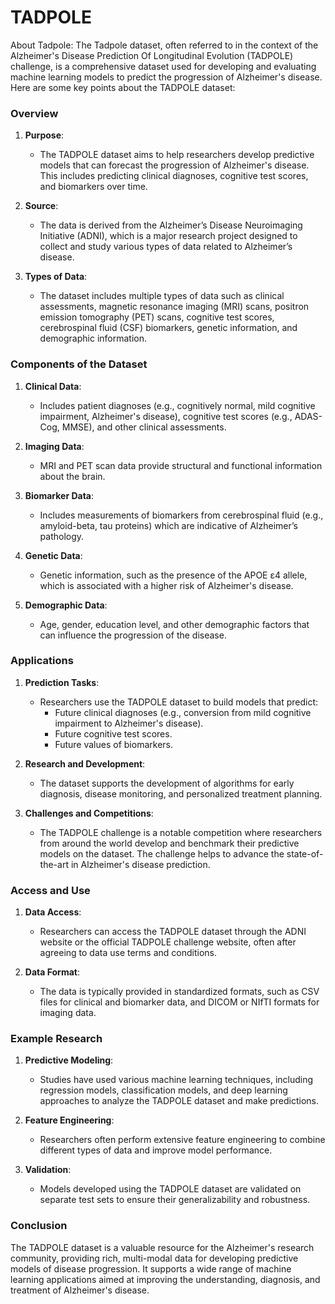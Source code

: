# TADPOLE

About Tadpole:
The Tadpole dataset, often referred to in the context of the Alzheimer's Disease Prediction Of Longitudinal Evolution (TADPOLE) challenge, is a comprehensive dataset used for developing and evaluating machine learning models to predict the progression of Alzheimer's disease. Here are some key points about the TADPOLE dataset:

### Overview

1. **Purpose**:
   - The TADPOLE dataset aims to help researchers develop predictive models that can forecast the progression of Alzheimer's disease. This includes predicting clinical diagnoses, cognitive test scores, and biomarkers over time.

2. **Source**:
   - The data is derived from the Alzheimer’s Disease Neuroimaging Initiative (ADNI), which is a major research project designed to collect and study various types of data related to Alzheimer’s disease.

3. **Types of Data**:
   - The dataset includes multiple types of data such as clinical assessments, magnetic resonance imaging (MRI) scans, positron emission tomography (PET) scans, cognitive test scores, cerebrospinal fluid (CSF) biomarkers, genetic information, and demographic information.

### Components of the Dataset

1. **Clinical Data**:
   - Includes patient diagnoses (e.g., cognitively normal, mild cognitive impairment, Alzheimer's disease), cognitive test scores (e.g., ADAS-Cog, MMSE), and other clinical assessments.

2. **Imaging Data**:
   - MRI and PET scan data provide structural and functional information about the brain.

3. **Biomarker Data**:
   - Includes measurements of biomarkers from cerebrospinal fluid (e.g., amyloid-beta, tau proteins) which are indicative of Alzheimer’s pathology.

4. **Genetic Data**:
   - Genetic information, such as the presence of the APOE ε4 allele, which is associated with a higher risk of Alzheimer's disease.

5. **Demographic Data**:
   - Age, gender, education level, and other demographic factors that can influence the progression of the disease.

### Applications

1. **Prediction Tasks**:
   - Researchers use the TADPOLE dataset to build models that predict:
     - Future clinical diagnoses (e.g., conversion from mild cognitive impairment to Alzheimer's disease).
     - Future cognitive test scores.
     - Future values of biomarkers.

2. **Research and Development**:
   - The dataset supports the development of algorithms for early diagnosis, disease monitoring, and personalized treatment planning.

3. **Challenges and Competitions**:
   - The TADPOLE challenge is a notable competition where researchers from around the world develop and benchmark their predictive models on the dataset. The challenge helps to advance the state-of-the-art in Alzheimer's disease prediction.

### Access and Use

1. **Data Access**:
   - Researchers can access the TADPOLE dataset through the ADNI website or the official TADPOLE challenge website, often after agreeing to data use terms and conditions.

2. **Data Format**:
   - The data is typically provided in standardized formats, such as CSV files for clinical and biomarker data, and DICOM or NIfTI formats for imaging data.

### Example Research

1. **Predictive Modeling**:
   - Studies have used various machine learning techniques, including regression models, classification models, and deep learning approaches to analyze the TADPOLE dataset and make predictions.

2. **Feature Engineering**:
   - Researchers often perform extensive feature engineering to combine different types of data and improve model performance.

3. **Validation**:
   - Models developed using the TADPOLE dataset are validated on separate test sets to ensure their generalizability and robustness.

### Conclusion

The TADPOLE dataset is a valuable resource for the Alzheimer's research community, providing rich, multi-modal data for developing predictive models of disease progression. It supports a wide range of machine learning applications aimed at improving the understanding, diagnosis, and treatment of Alzheimer's disease.
